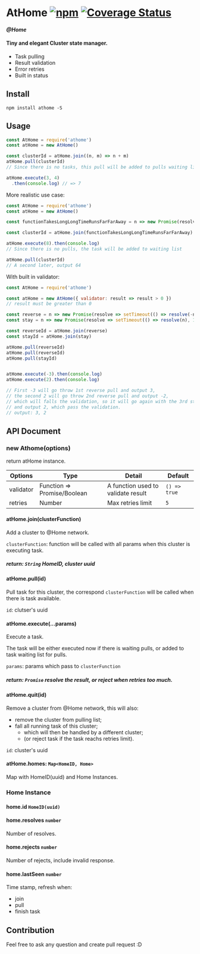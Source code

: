 # AtHome [![npm](https://img.shields.io/npm/v/athome.svg)](https://www.npmjs.com/package/athome) [![Coverage Status](https://coveralls.io/repos/github/simon300000/athome/badge.svg?branch=master)](https://coveralls.io/github/simon300000/athome?branch=master)

#### *@Home*

#### Tiny and elegant Cluster state manager.

* Task pulling
* Result validation
* Error retries
* Built in status

## Install

```shell
npm install athome -S
```

## Usage

```javascript
const AtHome = require('athome')
const atHome = new AtHome()

const clusterId = atHome.join((n, m) => n + m)
atHome.pull(clusterId)
// Since there is no tasks, this pull will be added to pulls waiting list.

atHome.execute(3, 4)
  .then(console.log) // => 7
```

More realistic use case:

```javascript
const AtHome = require('athome')
const atHome = new AtHome()

const functionTakesLongLongTimeRunsFarFarAway = n => new Promise(resolve => setTimeout(() => resolve(n * n), 1000))

const clusterId = atHome.join(functionTakesLongLongTimeRunsFarFarAway)

atHome.execute(8).then(console.log)
// Since there is no pulls, the task will be added to waiting list

atHome.pull(clusterId)
// A second later, output 64
```

With built in validator:

```javascript
const AtHome = require('athome')

const atHome = new AtHome({ validator: result => result > 0 })
// result must be greater than 0

const reverse = n => new Promise(resolve => setTimeout(() => resolve(-n), 1000))
const stay = n => new Promise(resolve => setTimeout(() => resolve(n), 1000))

const reverseId = atHome.join(reverse)
const stayId = atHome.join(stay)

atHome.pull(reverseId)
atHome.pull(reverseId)
atHome.pull(stayId)


atHome.execute(-3).then(console.log)
atHome.execute(2).then(console.log)

// First -3 will go throw 1st reverse pull and output 3,
// the second 2 will go throw 2nd reverse pull and output -2,
// which will falls the validation, so it will go again with the 3rd stay pull,
// and output 2, which pass the validation.
// output: 3, 2
```

## API Document

### new Athome(options)

return atHome instance.

| Options   | Type                        | Detail                             | Default      |
| --------- | --------------------------- | ---------------------------------- | ------------ |
| validator | Function => Promise/Boolean | A function used to validate result | `() => true` |
| retries   | Number                      | Max retries limit                  | `5`          |

#### atHome.join(clusterFunction)

Add a cluster to @Home network.

`clusterFunction`: function will be called with all params when this cluster is executing task.

##### return: `String` HomeID, cluster uuid

#### atHome.pull(id)

Pull task for this cluster, the correspond `clusterFunction` will be called when there is task available.

`id`: clutser's uuid

#### atHome.execute(...params)

Execute a task.

The task will be either executed now if there is waiting pulls, or added to task waiting list for pulls.

`params`: params which pass to `clusterFunction`

##### return: `Promise` resolve the result, or reject when retries too much.

#### atHome.quit(id)

Remove a cluster from @Home network, this will also:

* remove the cluster from pulling list;
* fall all running task of this cluster;
  * which will then be handled by a different cluster;
  * (or reject task if the task reachs retries limit).

`id`: cluster's uuid

#### atHome.homes: `Map<HomeID, Home>`

Map with HomeID(uuid) and Home Instances.

### Home Instance

#### home.id `HomeID(uuid)`

#### home.resolves `number`

Number of resolves.

#### home.rejects `number`

Number of rejects, include invalid response.

#### home.lastSeen `number`

Time stamp, refresh when:

* join
* pull
* finish task

## Contribution

Feel free to ask any question and create pull request :D
